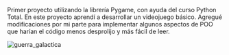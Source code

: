 Primer proyecto utilizando la librería Pygame, con ayuda del curso Python Total. En este proyecto aprendí a desarrollar un videojuego básico. Agregué modificaciones por mi parte para implementar algunos aspectos de POO que harían el código menos desprolijo y más fácil de leer.

![guerra_galactica](https://user-images.githubusercontent.com/112111503/187976676-ab16f6fa-8182-4803-b10b-2e9292206a07.png)
